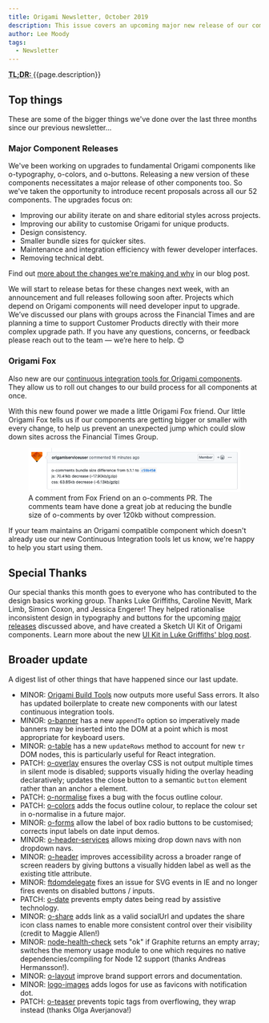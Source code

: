 ```yaml
---
title: Origami Newsletter, October 2019
description: This issue covers an upcoming major new release of our components including o-typography, o-colors, and o-buttons; plus we discuss our new Continuous Integration tools.
author: Lee Moody
tags:
  - Newsletter
---
```


<abbr title="Too long; didn't read">
	<strong>
	TL;DR:
	</strong>
</abbr> {{page.description}}

## Top things

These are some of the bigger things we've done over the last three months since our previous newsletter...

### Major Component Releases

We've been working on upgrades to fundamental Origami components like o-typography, o-colors, and o-buttons. Releasing a new version of these components necessitates a major release of other components too. So we've taken the opportunity to introduce recent proposals across all our 52 components. The upgrades focus on:

- Improving our ability iterate on and share editorial styles across projects.
- Improving our ability to customise Origami for unique products.
- Design consistency.
- Smaller bundle sizes for quicker sites.
- Maintenance and integration efficiency with fewer developer interfaces.
- Removing technical debt.

Find out [more about the changes we're making and why](/2019/10/31/major-cascade/) in our blog post.

We will start to release betas for these changes next week, with an announcement and full releases following soon after. Projects which depend on Origami components will need developer input to upgrade. We’ve discussed our plans with groups across the Financial Times and are planning a time to support Customer Products directly with their more complex upgrade path. If you have any questions, concerns, or feedback please reach out to the team — we’re here to help. 😊

### Origami Fox

Also new are our [continuous integration tools for Origami components](https://github.com/financial-times/origami-ci-tools). They allow us to roll out changes to our build process for all components at once.

With this new found power we made a little Origami Fox friend. Our little Origami Fox tells us if our components are getting bigger or smaller with every change, to help us prevent an unexpected jump which could slow down sites across the Financial Times Group.

<figure>
	<img
		alt=""
		src="/assets/images/2019-10-31-newsletter/fox-friend.png?source=origami"
	/>
	<figcaption class="o-typography-caption">
		A comment from Fox Friend on an o-comments PR. The comments team have done a great job at reducing the bundle size of o-comments by over 120kb without compression.
	</figcaption>
</figure>

If your team maintains an Origami compatible component which doesn't already use our new Continuous Integration tools let us know, we're happy to help you start using them.

## Special Thanks

Our special thanks this month goes to everyone who has contributed to the design basics working group. Thanks Luke Griffiths, Caroline Nevitt, Mark Limb, Simon Coxon, and Jessica Engerer! They helped rationalise inconsistent design in typography and buttons for the upcoming [major releases](/2019/10/31/major-cascade/) discussed above, and have created a Sketch UI Kit of Origami components. Learn more about the new [UI Kit in Luke Griffiths' blog post](https://medium.com/ft-product-technology/ft-design-basics-1-why-we-finally-built-a-ui-kit-850e98b127bf).

## Broader update

A digest list of other things that have happened since our last update.

- MINOR: [Origami Build Tools](https://github.com/Financial-Times/origami-build-tools/) now outputs more useful Sass errors. It also has updated boilerplate to create new components with our latest continuous integration tools.
- MINOR: [o-banner](https://github.com/Financial-Times/o-banner) has a new `appendTo` option so imperatively made banners may be inserted into the DOM at a point which is most appropriate for keyboard users.
- MINOR: [o-table](https://github.com/Financial-Times/o-table) has a new `updateRows` method to account for new `tr` DOM nodes, this is particularly useful for React integration.
- PATCH: [o-overlay](https://github.com/Financial-Times/o-overlay) ensures the overlay CSS is not output multiple times in silent mode is disabled; supports visually hiding the overlay heading declaratively; updates the close button to a semantic `button` element rather than an anchor `a` element.
- PATCH: [o-normalise](https://github.com/Financial-Times/o-normalise) fixes a bug with the focus outline colour.
- PATCH: [o-colors](https://github.com/Financial-Times/o-colors) adds the focus outline colour, to replace the colour set in o-normalise in a future major.
- MINOR: [o-forms](https://github.com/Financial-Times/o-forms) allow the label of box radio buttons to be customised; corrects input labels on date input demos.
- MINOR: [o-header-services](https://github.com/Financial-Times/o-header-services) allows mixing drop down navs with non dropdown navs.
- MINOR: [o-header](https://github.com/Financial-Times/o-header) improves accessibility across a broader range of screen readers by giving buttons a visually hidden label as well as the existing title attribute.
- MINOR: [ftdomdelegate](https://github.com/Financial-Times/ftdomdelegate) fixes an issue for SVG events in IE and no longer fires events on disabled buttons / inputs.
- PATCH: [o-date](https://github.com/Financial-Times/o-date) prevents empty dates being read by assistive technology.
- MINOR: [o-share](https://github.com/Financial-Times/o-share) adds link as a valid socialUrl and updates the share icon class names to enable more consistent control over their visibility (credit to Maggie Allen!)
- MINOR: [node-health-check](https://github.com/Financial-Times/node-health-check) sets "ok" if Graphite returns an empty array; switches the memory usage module to one which requires no native dependencies/compiling for Node 12 support (thanks Andreas Hermansson!).
- MINOR: [o-layout](https://github.com/Financial-Times/o-layout) improve brand support errors and documentation.
- MINOR: [logo-images](https://github.com/Financial-Times/logo-images) adds logos for use as favicons with notification dot.
- PATCH: [o-teaser](https://github.com/Financial-Times/o-teaser) prevents topic tags from overflowing, they wrap instead (thanks Olga Averjanova!)
